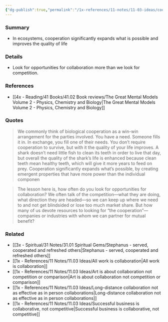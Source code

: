 ```yaml
---
{"dg-publish":true,"permalink":"/1x-references/11-notes/11-03-ideas/cooperation-is-better-than-competition/","title":"Cooperation is better than competition","created":"2025-05-04T22:45:12.187+03:00","updated":"2025-05-04T23:06:36.212+03:00"}
---
```



### Summary
- In ecosystems, cooperation significantly expands what is possible and improves the quality of life

### Details
- Look for opportunities for collaboration more than we look for competition.

### References
- [[4x - Reading/41 Books/41.02 Book reviews/The Great Mental Models Volume 2 - Physics, Chemistry and Biology\|The Great Mental Models Volume 2 - Physics, Chemistry and Biology]]

### Quotes
> We commonly think of biological cooperation as a win-win arrangement for the parties involved. You have a need. Someone fills it in. In exchange, you fill one of their needs. You don’t require cooperation to survive, but with it the quality of your life improves. A shark doesn’t need little fish to clean its teeth in order to live that day, but overall the quality of the shark’s life is enhanced because clean teeth mean healthy teeth, which will give it more years to feed on prey. Cooperation significantly expands what’s possible, by creating emergent properties that have more power than the individual componen

> The lesson here is, how often do you look for opportunities for collaboration? We often talk of the competition—what they are doing, what direction they are headed—so we can keep up where we need to and not get blindsided or lose too much market share. But how many of us devote resources to looking for “the cooperation”—companies or industries with whom we can partner for mutual benefit?

### Related
- [[3x - Spiritual/31 Notes/31.01 Spiritual Gems/Stephanus - served, cooperated and refreshed others\|Stephanus - served, cooperated and refreshed others]]
- [[1x - References/11 Notes/11.03 Ideas/All work is collaboration\|All work is collaboration]]
- [[1x - References/11 Notes/11.03 Ideas/Art is about collaboration not competition or comparison\|Art is about collaboration not competition or comparison]]
- [[1x - References/11 Notes/11.03 Ideas/Long-distance collaboration not as effective as in person collaborations\|Long-distance collaboration not as effective as in person collaborations]]
- [[1x - References/11 Notes/11.03 Ideas/Successful business is collaborative, not competitive\|Successful business is collaborative, not competitive]]